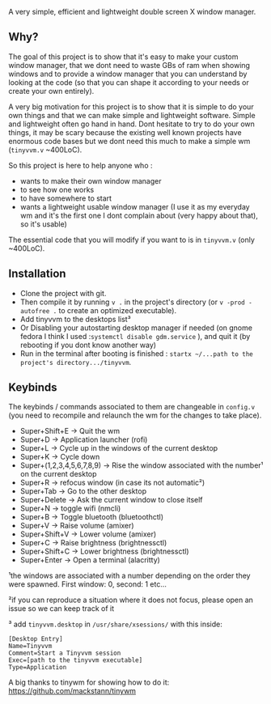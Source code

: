 A very simple, efficient and lightweight double screen X window manager.

## Why?

The goal of this project is to show that it's easy to make your custom window manager, that we dont need to waste GBs of ram when showing windows and to provide a window manager that you can understand by looking at the code (so that you can shape it according to your needs or create your own entirely). 

A very big motivation for this project is to show that it is simple to do your own things and that we can make simple and lightweight software. Simple and lightweight often go hand in hand. Dont hesitate to try to do your own things, it may be scary because the existing well known projects have enormous code bases but we dont need this much to make a simple wm (`tinyvvm.v` ~400LoC). 

So this project is here to help anyone who :
- wants to make their own window manager
- to see how one works 
- to have somewhere to start
- wants a lightweight usable window manager (I use it as my everyday wm and it's the first one I dont complain about (very happy about that), so it's usable)

The essential code that you will modify if you want to is in `tinyvvm.v` (only ~400LoC).

## Installation

- Clone the project with git. 
- Then compile it by running `v .` in the project's directory (or `v -prod -autofree .` to create an optimized executable).
- Add tinyvvm to the desktops list³
- Or Disabling your autostarting desktop manager if needed (on gnome fedora I think I used :`systemctl disable gdm.service` ), and quit it (by rebooting if you dont know another way)
- Run in the terminal after booting is finished : `startx ~/...path to the project's directory.../tinyvvm`.

## Keybinds 

The keybinds / commands associated to them are changeable in `config.v` (you need to recompile and relaunch the wm for the changes to take place).

- Super+Shift+E -> Quit the wm
- Super+D -> Application launcher (rofi)
- Super+L -> Cycle up in the windows of the current desktop
- Super+K -> Cycle down 
- Super+(1,2,3,4,5,6,7,8,9) -> Rise the window associated with the number¹ on the current desktop
- Super+R -> refocus window (in case its not automatic²)
- Super+Tab -> Go to the other desktop
- Super+Delete -> Ask the current window to close itself
- Super+N -> toggle wifi (nmcli)
- Super+B -> Toggle bluetooth (bluetoothctl)
- Super+V -> Raise volume (amixer)
- Super+Shift+V -> Lower volume (amixer)
- Super+C -> Raise brightness (brightnessctl)
- Super+Shift+C -> Lower brightness (brightnessctl)
- Super+Enter -> Open a terminal (alacritty)


¹the windows are associated with a number depending on the order they were spawned. First window: 0, second: 1 etc... 

²if you can reproduce a situation where it does not focus, please open an issue so we can keep track of it

³ add `tinyvvm.desktop` in `/usr/share/xsessions/` with this inside:
```
[Desktop Entry]
Name=Tinyvvm
Comment=Start a Tinyvvm session
Exec=[path to the tinyvvm executable]
Type=Application
```

A big thanks to tinywm for showing how to do it: https://github.com/mackstann/tinywm
